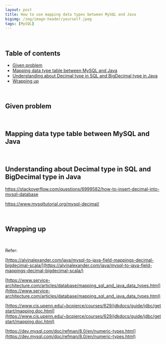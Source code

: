 ```yaml
---
layout: post
title: How to use mapping data types between MySQL and Java
bigimg: /img/image-header/yourself.jpeg
tags: [MySQL]
---
```




<br>

## Table of contents
- [Given problem](#given-problem)
- [Mapping data type table between MySQL and Java](#mapping-data-type-table-between-mysql-and-java)
- [Understanding about Decimal type in SQL and BigDecimal type in Java](#understanding-about-decimal-type-in-sql-and-bigdecimal-type-in-java)
- [Wrapping up](#wrapping-up)


<br>

## Given problem






<br>

## Mapping data type table between MySQL and Java






<br>

## Understanding about Decimal type in SQL and BigDecimal type in Java

https://stackoverflow.com/questions/6999582/how-to-insert-decimal-into-mysql-database

https://www.mysqltutorial.org/mysql-decimal/

<br>

## Wrapping up




<br>

Refer:

[https://alvinalexander.com/java/mysql-to-java-field-mappings-decimal-bigdecimal-scala/](https://alvinalexander.com/java/mysql-to-java-field-mappings-decimal-bigdecimal-scala/)

[https://www.service-architecture.com/articles/database/mapping_sql_and_java_data_types.html](https://www.service-architecture.com/articles/database/mapping_sql_and_java_data_types.html)

[https://www.cis.upenn.edu/~bcpierce/courses/629/jdkdocs/guide/jdbc/getstart/mapping.doc.html](https://www.cis.upenn.edu/~bcpierce/courses/629/jdkdocs/guide/jdbc/getstart/mapping.doc.html)

[https://dev.mysql.com/doc/refman/8.0/en/numeric-types.html](https://dev.mysql.com/doc/refman/8.0/en/numeric-types.html)